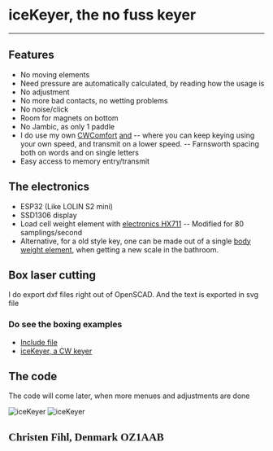 # iceKeyer, the no fuss keyer

---

## Features
- No moving elements
- Need pressure are automatically calculated, by reading how the usage is
- No adjustment
- No more bad contacts, no wetting problems
- No noise/click
- Room for magnets on bottom
- No Jambic, as only 1 paddle
- I do use my own [CWComfort](https://www.fihl.net/cw/) [and](https://www.fihl.net/CWComfort/) 
-- where you can keep keying using your own speed, and transmit on a lower speed. 
-- Farnsworth spacing both on words and on single letters
- Easy access to memory entry/transmit

## The electronics
- ESP32 (Like LOLIN S2 mini)
- SSD1306 display
- Load cell weight element with [electronics HX711](https://www.aliexpress.com/item/1005005990833147.html) 
-- Modified for 80 samplings/second
- Alternative, for a old style key, one can be made out of a single [body weight element](https://www.aliexpress.com/item/1005003760719720.html), when getting a new scale in the bathroom.

## Box laser cutting
I do export dxf files right out of OpenSCAD. 
And the text is exported in svg file 

### Do see the boxing examples
- [Include file](https://github.com/Fihl/LaserCutter2D/blob/main/Src/LaserCutter2D.scad)
- [iceKeyer, a CW keyer](https://github.com/Fihl/LaserCutter2D/tree/main/Src/iceKeyer/)

## The code
The code will come later, when more menues and adjustments are done 

![iceKeyer](iceKeyer1.jpeg "iceKeyer boxing")
![iceKeyer](iceKeyer2.jpeg "iceKeyer menu example")

## <font face="Monotype Corsiva">Christen Fihl, Denmark  OZ1AAB</font>

